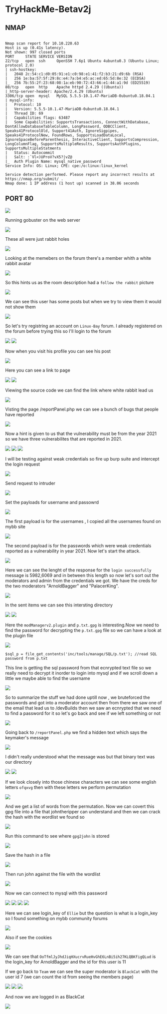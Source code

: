 # TryHackMe-Betav2j

## NMAP

```

Nmap scan report for 10.10.220.63
Host is up (0.41s latency).
Not shown: 997 closed ports
PORT     STATE SERVICE VERSION
22/tcp   open  ssh     OpenSSH 7.6p1 Ubuntu 4ubuntu0.3 (Ubuntu Linux; protocol 2.0)
| ssh-hostkey: 
|   2048 2c:54:c1:d0:05:91:e1:c0:98:e1:41:f2:b3:21:d9:6b (RSA)
|   256 1e:ba:57:5f:29:8c:e4:7a:b4:e5:ac:ed:65:5d:8e:32 (ECDSA)
|_  256 7b:55:2f:23:68:08:1a:eb:90:72:43:66:e1:44:a1:9d (ED25519)
80/tcp   open  http    Apache httpd 2.4.29 ((Ubuntu))
|_http-server-header: Apache/2.4.29 (Ubuntu)
3306/tcp open  mysql   MySQL 5.5.5-10.1.47-MariaDB-0ubuntu0.18.04.1
| mysql-info: 
|   Protocol: 10
|   Version: 5.5.5-10.1.47-MariaDB-0ubuntu0.18.04.1
|   Thread ID: 69
|   Capabilities flags: 63487
|   Some Capabilities: SupportsTransactions, ConnectWithDatabase, DontAllowDatabaseTableColumn, LongPassword, ODBCClient, Speaks41ProtocolOld, Support41Auth, IgnoreSigpipes, Speaks41ProtocolNew, FoundRows, SupportsLoadDataLocal, IgnoreSpaceBeforeParenthesis, InteractiveClient, SupportsCompression, LongColumnFlag, SupportsMultipleResults, SupportsAuthPlugins, SupportsMultipleStatments
|   Status: Autocommit
|   Salt: :`Vl<)UProV?vX5?|vZ@
|_  Auth Plugin Name: mysql_native_password
Service Info: OS: Linux; CPE: cpe:/o:linux:linux_kernel

Service detection performed. Please report any incorrect results at https://nmap.org/submit/ .
Nmap done: 1 IP address (1 host up) scanned in 38.06 seconds
```

## PORT 80

<img src="https://imgur.com/LFhMxAp.png"/>

Running gobuster on the web server

<img src="https://imgur.com/330CYFx.png"/>

These all were just rabbit holes

<img src="https://imgur.com/2mKpio4.png"/>

Looking at the memebers on the forum there's a member whith a white rabbit avatar

<img src="https://imgur.com/wQUEuOk.png"/>

So this hints us as the room description had a `follow the rabbit` picture

<img src="https://imgur.com/yQKolQ0.png"/>

We can see this user has some posts but when we try to view them it would not show them

<img src="https://imgur.com/3sw9YMm.png"/>

So let's try registring an account on `Linux-Bay` forum. I already registered on the forum before trying this so I'll login to the forum

<img src="https://imgur.com/jPYnMl0.png"/>

<img src="https://imgur.com/wVaicwC.png"/>

Now when you visit his profile you can see his post

<img src="https://imgur.com/wjgF3PK.png"/>

Here you can see a link to page

<img src="https://imgur.com/xzPvfRo.png"/>

<img src="https://imgur.com/0SdsaBA.png"/>

Viewing the source code we can find the link where white rabbit lead us 

<img src="https://imgur.com/h0iu64R.png"/>

Visting the page /reportPanel.php we can see a bunch of bugs that people have reported

<img src="https://imgur.com/rvhHilj.png"/>

Now a hint is given to us that the vulnerability must be from the year 2021 so we have three vulnerabilites that are reported in 2021.

<img src="https://imgur.com/k2oRRlq.png"/>

<img src="https://imgur.com/gZgtqbR.png"/>

<img src="https://imgur.com/z39Pfvl.png"/>

I will be testing against weak credentials so fire up burp suite and intercept the login request

<img src="https://imgur.com/ckSpHzv.png"/>

Send request to intruder

<img src="https://imgur.com/gQlfOqO.png"/>

Set the payloads for username and passowrd

<img src="https://imgur.com/MU8xkdH.png"/>

The first payload is for the usernames , I copied all the usernames found on mybb site

<img src="https://imgur.com/fq9bLyF.png"/>

The second payload is for the passwords which were weak credentials reported as a vulnerability in year 2021. Now let's start the attack.

<img src="https://imgur.com/8zgoUvZ.png"/>

Here we can see the lenght of the response for the `login successfully` message is 5982,6069 and in between this length so now let's sort out the moderators and admin from the credentials we got. We have the creds for the two moderators "ArnoldBagger" and "PalacerKing". 

<img src="https://imgur.com/ADYo0Le.png"/>

In the sent items we can see this intersting directory 

<img src="https://imgur.com/to2usIC.png"/>

<img src="https://imgur.com/rxCygpK.png"/>

Here the `modManagerv2.plugin` and `p.txt.gpg` is interesting.Now we need to find the password for decrypting the `p.txt.gpg` file so we can have a look at the plugin file

<img src="https://imgur.com/JEzPy3d.png"/>

`$sql_p = file_get_contents('inc/tools/manage/SQL/p.txt'); //read SQL password from p.txt`

This line is getting the sql password from that ecnrypted text file so we really need to decrypt it inorder to login into mysql and if we scroll down a little we maybe able to find the username 

<img src="https://imgur.com/orBLvaP.png"/>

So to summarize the stuff we had done uptill now , we bruteforced the passwords and got into a moderator account then from there we saw one of the email that lead us to /devBuilds then we saw an ecnrypted that we need to find a password for it so let's go back and see if we left something or not

<img src="https://imgur.com/wfWrQWl.png"/>

Going back to `/reportPanel.php` we find a hidden text which says the keymaker's message

<img src="https://imgur.com/uOt5RrW.png"/>

I didn't really understood what the message was but that binary text was our directory

<img src="https://imgur.com/Ofp9EUi.png"/>

<img src="https://imgur.com/cEK8sDB.png"/>

If we look closely into those chinese characters we can see some english letters `ofqxvg` then with these letters we perform permutation

<img src="https://imgur.com/hosykMT.png"/>

And we get a list of words from the permutation. Now we can covert this gpg file into a file that johntheripper can understand and then we can crack the hash with the wordlist we found so 

<img src="https://imgur.com/nSFHJnA.png"/>

Run this command to see where `gpg2john` is stored

<img src="https://imgur.com/kBEAIRj.png"/>

Save the hash in a file

<img src="https://imgur.com/rZxJcoC.png"/>

Then run john against the file with the wordlist

<img src="https://imgur.com/jm9fBKg.png"/>

Now we can connect to mysql with this password

<img src="https://imgur.com/56gxZdx.png"/>

<img src="https://imgur.com/1bSY32z.png"/>

<img src="https://imgur.com/wuoKJSE.png"/>

<img src="https://imgur.com/6Hmongd.png"/>

Here we can see login_key of `Ellie` but the question is what is a login_key so I found something on mybb community forums 

<img src="https://imgur.com/t3NOpec.png"/>

Also if see the cookies 

<img src="https://imgur.com/840t1hX.png"/>

We can see that `OoTfmlJyJhdJiqHXucrvRueHvGhE6LnBi5ih27KLQBKfigQLud` is the login_key for ArnoldBagger and the id for this user is 11

If we go back to `Team` we can see the super moderator is `BlackCat` with the user id 7 (we can count the id from seeing the members page)

<img src="https://imgur.com/GxVLBxe.png"/> 

<img src="https://imgur.com/xa0ln1K.png"/>

<img src="https://imgur.com/cK9L89Y.png"/>

And now we are logged in as BlackCat 

<img src="https://imgur.com/IIpYppo.png"/>

